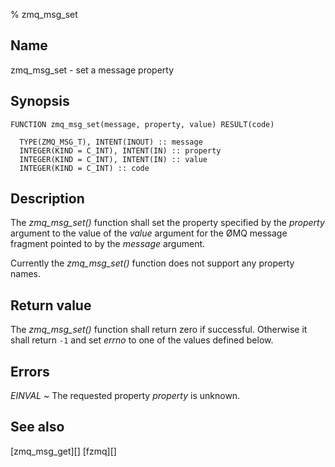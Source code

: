 % zmq_msg_set


Name
----

zmq_msg_set - set a message property


Synopsis
--------

~~~{.synopsis}
FUNCTION zmq_msg_set(message, property, value) RESULT(code)

  TYPE(ZMQ_MSG_T), INTENT(INOUT) :: message
  INTEGER(KIND = C_INT), INTENT(IN) :: property
  INTEGER(KIND = C_INT), INTENT(IN) :: value
  INTEGER(KIND = C_INT) :: code
~~~


Description
-----------

The *zmq_msg_set()* function shall set the property specified by the _property_
argument to the value of the _value_ argument for the ØMQ message fragment
pointed to by the _message_ argument.

Currently the *zmq_msg_set()* function does not support any property names.


Return value
------------

The *zmq_msg_set()* function shall return zero if successful.  Otherwise it
shall return `-1` and set _errno_ to one of the values defined below.


Errors
------

*EINVAL*
  ~ The requested property _property_ is unknown.


See also
--------

[zmq_msg_get][]
[fzmq][]
